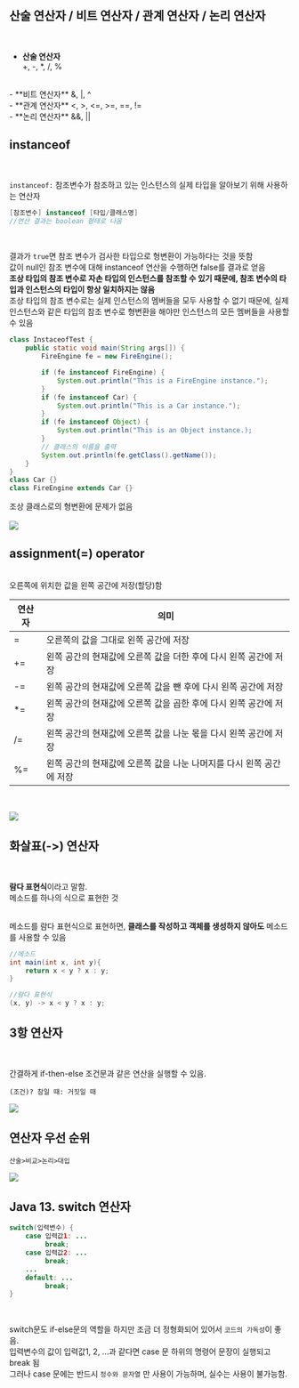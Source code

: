 ## 산술 연산자 / 비트 연산자 / 관계 연산자 / 논리 연산자
&nbsp;  

- **산술 연산자**  
+, -, *, /, %  
<br>
- **비트 연산자**  
&, |, ^  
<br>
- **관계 연산자**  
<, >, <=, >=, ==, !=  
<br>
- **논리 연산자**  
&&, ||  
<br>

## instanceof
<br>

`instanceof:` 참조변수가 참조하고 있는 인스턴스의 실제 타입을 알아보기 위해 사용하는 연산자  

```java
[참조변수] instanceof [타입/클래스명]
//연산 결과는 boolean 형태로 나옴
```
<br>

결과가 `true`면 참조 변수가 검사한 타입으로 형변환이 가능하다는 것을 뜻함  
값이 null인 참조 변수에 대해 instanceof 연산을 수행하면 false를 결과로 얻음  
**조상 타입의 참조 변수로 자손 타입의 인스턴스를 참조할 수 있기 때문에, 참조 변수의 타입과 인스턴스의 타입이 항상 일치하지는 않음**  
조상 타입의 참조 변수로는 실제 인스턴스의 멤버들을 모두 사용할 수 없기 때문에, 실제 인스턴스와 같은 타입의 참조 변수로 형변환을 해야만 인스턴스의 모든 멤버들을 사용할 수 있음

```java
class InstaceofTest {
    public static void main(String args[]) {
        FireEngine fe = new FireEngine();

        if (fe instanceof FireEngine) {
            System.out.println("This is a FireEngine instance.");
        }
        if (fe instanceof Car) {
            System.out.println("This is a Car instance.");
        }
        if (fe instanceof Object) {
            System.out.println("This is an Object instance.);
        }
        // 클래스의 이름을 출력
        System.out.println(fe.getClass().getName()); 
    }
}
class Car {}
class FireEngine extends Car {}
```

조상 클래스로의 형변환에 문제가 없음  
<br>
![](./assets/instanceof.png)

## assignment(=) operator
&nbsp;  
오른쪽에 위치한 값을 왼쪽 공간에 저장(할당)함

| 연산자 | 의미                                                                |
| ------ | -------------------------------------------------------------------- |
| =      | 오른쪽의 값을 그대로 왼쪽 공간에 저장                              |
| +=     | 왼쪽 공간의 현재값에 오른쪽 값을 더한 후에 다시 왼쪽 공간에 저장     |
| -=     | 왼쪽 공간의 현재값에 오른쪽 값을 뺀 후에 다시 왼쪽 공간에 저장       |
| *=     | 왼쪽 공간의 현재값에 오른쪽 값을 곱한 후에 다시 왼쪽 공간에 저장     |
| /=     | 왼쪽 공간의 현재값에 오른쪽 값을 나눈 몫을 다시 왼쪽 공간에 저장     |
| %=     | 왼쪽 공간의 현재값에 오른쪽 값을 나눈 나머지를 다시 왼쪽 공간에 저장 |
&nbsp;  

![](./assets/assignment.png)

## 화살표(->) 연산자
&nbsp;  

**람다 표현식**이라고 말함.  
메소드를 하나의 식으로 표현한 것  
<br>

메소드를 람다 표현식으로 표현하면, **클래스를 작성하고 객체를 생성하지 않아도** 메소드를 사용할 수 있음

```java
//메소드 
int main(int x, int y){
    return x < y ? x : y;
}

//람다 표현식
(x, y) -> x < y ? x : y;
```

## 3항 연산자
<br>

간결하게 if-then-else 조건문과 같은 연산을 실행할 수 있음.  
```
(조건)? 참일 때: 거짓일 때
```  

![](./assets/3.png)

## 연산자 우선 순위
```
산술>비교>논리>대입
```

![](./assets/priority.png)


## Java 13. switch 연산자

```java
switch(입력변수) {
    case 입력값1: ...
         break;
    case 입력값2: ...
         break;
    ...
    default: ...
         break;
}
```
<br>

switch문도 if-else문의 역할을 하지만 조금 더 정형화되어 있어서 `코드의 가독성`이 좋음.  
입력변수의 값이 입력값1, 2, ...과 같다면 case 문 하위의 명령어 문장이 실행되고 break 됨  
그러나 case 문에는 반드시 `정수와 문자열` 만 사용이 가능하며, 실수는 사용이 불가능함.